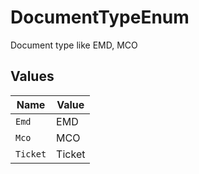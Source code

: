 # DocumentTypeEnum

Document type like EMD, MCO


## Values

| Name     | Value    |
| -------- | -------- |
| `Emd`    | EMD      |
| `Mco`    | MCO      |
| `Ticket` | Ticket   |